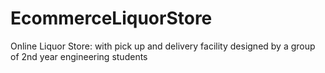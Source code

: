 # EcommerceLiquorStore
Online Liquor Store: with pick up and delivery facility designed by a group of 2nd year engineering students
